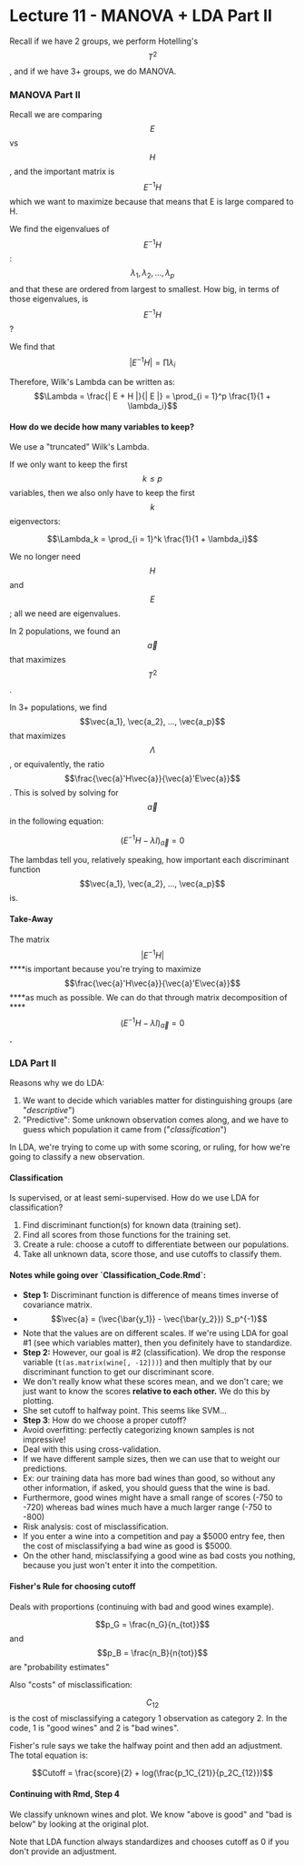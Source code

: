 # Lecture 11 - MANOVA + LDA Part II

Recall if we have 2 groups, we perform Hotelling's $$T^2$$, and if we have 3+ groups, we do MANOVA.

### MANOVA **Part II**

Recall we are comparing $$E$$ vs $$H$$, and the important matrix is $$E^{-1}H$$ which we want to maximize because that means that E is large compared to H.

We find the eigenvalues of $$E^{-1}H$$: $$\lambda_1, \lambda_2, ..., \lambda_p$$ and that these are ordered from largest to smallest. How big, in terms of those eigenvalues, is $$E^{-1}H$$?

We find that $$| E^{-1}H | = \prod \lambda_i$$

Therefore, Wilk's Lambda can be written as: $$\Lambda = \frac{| E + H |}{| E |} = \prod_{i = 1}^p \frac{1}{1 + \lambda_i}$$

#### How do we decide how many variables to keep?

We use a "truncated" Wilk's Lambda.

If we only want to keep the first $$k \le p$$ variables, then we also only have to keep the first $$k$$ eigenvectors:

$$\Lambda_k =  \prod_{i = 1}^k \frac{1}{1 + \lambda_i}$$

We no longer need $$H$$ and $$E$$; all we need are eigenvalues.

In 2 populations, we found an $$\vec{a}$$ that maximizes $$T^2$$.

In 3+ populations, we find $$\vec{a_1}, \vec{a_2}, ..., \vec{a_p}$$ that maximizes $$\Lambda$$, or equivalently, the ratio$$\frac{\vec{a}'H\vec{a}}{\vec{a}'E\vec{a}}$$. This is solved by solving for $$\vec{a}$$ in the following equation:

$$(E^{-1}H - \lambda I)_{\vec{a}} = 0$$

The lambdas tell you, relatively speaking, how important each discriminant function $$\vec{a_1}, \vec{a_2}, ..., \vec{a_p}$$ is.

#### Take-Away

The matrix $$| E^{-1}H |$$ ****is important because you're trying to maximize $$\frac{\vec{a}'H\vec{a}}{\vec{a}'E\vec{a}}$$ ****as much as possible. We can do that through matrix decomposition of ****$$(E^{-1}H - \lambda I)_{\vec{a}} = 0$$**.**

### **LDA Part II**

Reasons why we do LDA:

1. We want to decide which variables matter for distinguishing groups \(are "_descriptive_"\)
2. "Predictive": Some unknown observation comes along, and we have to guess which population it came from \("_classification_"\)

In LDA, we're trying to come up with some scoring, or ruling, for how we're going to classify a new observation.

#### Classification

Is supervised, or at least semi-supervised. How do we use LDA for classification?

1. Find discriminant function\(s\) for known data \(training set\).
2. Find all scores from those functions for the training set.
3. Create a rule: choose a cutoff to differentiate between our populations.
4. Take all unknown data, score those, and use cutoffs to classify them.

#### Notes while going over \`Classification\_Code.Rmd\`:

* **Step 1:** Discriminant function is difference of means times inverse of covariance matrix.
* $$\vec{a} = (\vec{\bar{y_1}} - \vec{\bar{y_2}}) S_p^{-1}$$
* Note that the values are on different scales. If we're using LDA for goal \#1 \(see which variables matter\), then you definitely have to standardize.
* **Step 2:** However, our goal is \#2 \(classification\). We drop the response variable \(`t(as.matrix(wine[, -12]))`\) and then multiply that by our discriminant function to get our discriminant score.
* We don't really know what these scores mean, and we don't care; we just want to know the scores **relative to each other.** We do this by plotting.
* She set cutoff to halfway point. This seems like SVM...
* **Step 3**: How do we choose a proper cutoff?
* Avoid overfitting: perfectly categorizing known samples is not impressive!
* Deal with this using cross-validation.
* If we have different sample sizes, then we can use that to weight our predictions.
* Ex: our training data has more bad wines than good, so without any other information, if asked, you should guess that the wine is bad.
* Furthermore, good wines might have a small range of scores \(-750 to -720\) whereas bad wines much have a much larger range \(-750 to -800\)
* Risk analysis: cost of misclassification.
* If you enter a wine into a competition and pay a $5000 entry fee, then the cost of misclassifying a bad wine as good is $5000.
* On the other hand, misclassifying a good wine as bad costs you nothing, because you just won't enter it into the competition.

#### Fisher's Rule for choosing cutoff

Deals with proportions \(continuing with bad and good wines example\).

$$p_G = \frac{n_G}{n_{tot}}$$ and $$p_B = \frac{n_B}{n{tot}}$$ are "probability estimates"

Also "costs" of misclassification:

$$C_{12}$$ is the cost of misclassifying a category 1 observation as category 2. In the code, 1 is "good wines" and 2 is "bad wines".

Fisher's rule says we take the halfway point and then add an adjustment. The total equation is:

$$Cutoff = \frac{score}{2} + log(\frac{p_1C_{21}}{p_2C_{12}})$$

#### Continuing with Rmd, Step 4

We classify unknown wines and plot. We know "above is good" and "bad is below" by looking at the original plot.

Note that LDA function always standardizes and chooses cutoff as 0 if you don't provide an adjustment.



